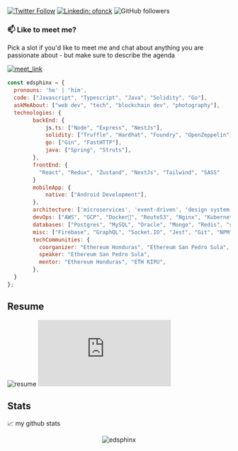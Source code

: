 [![Twitter Follow](https://img.shields.io/twitter/follow/oFonCK?label=Follow)](https://twitter.com/intent/follow?screen_name=oFonCK)
[![Linkedin: ofonck](https://img.shields.io/badge/-ofonck-blue?style=flat-square&logo=Linkedin&logoColor=white&link=https://www.linkedin.com/in/ofonck/)](https://www.linkedin.com/in/ofonck/)
![GitHub followers](https://img.shields.io/github/followers/edsphinx?label=Follow&style=social)

### 📫 Like to meet me?

Pick a slot if you'd like to meet me and chat about anything you are passionate about - but make sure to describe the agenda

<a href="https://calendly.com/fonckdev/30min" target="_blank"><img width="498" alt="meet_link" src="https://user-images.githubusercontent.com/15426564/144297439-f530f383-e73e-41e0-9914-a9b7d3f432e5.png"></a>

```javascript
const edsphinx = {
  pronouns: 'he' | 'him',
  code: ["Javascript", "Typescript", "Java", "Solidity", "Go"],
  askMeAbout: ["web dev", "tech", "blockchain dev", "photography"],
  technologies: {
        backEnd: {
            js,ts: ["Node", "Express", "NestJs"],
            solidity: ["Truffle", "Hardhat", "Foundry", "OpenZeppelin"],
            go: ["Gin", "FastHTTP"],
            java: ["Spring", "Struts"],
        },
        frontEnd: {
          "React", "Redux", "Zustand", "NextJs", "Tailwind", "SASS"
        }
        mobileApp: {
            native: ["Android Development"],
        },
        architecture: ['microservices', 'event-driven', 'design system pattern'],
        devOps: ["AWS", "GCP", "Docker🐳", "Route53", "Nginx", "Kubernetes"],
        databases: ["Postgres", "MySQL", "Oracle", "Mongo", "Redis", "sqlite"],
        misc: ["Firebase", "GraphQL", "Socket.IO", "Jest", "Git", "NPM", "PNPM", "YARN", "Github Actions"],
        techCommunities: {
          coorganizer: "Ethereum Honduras", "Ethereum San Pedro Sula",
          speaker: "Ethereum San Pedro Sula",
          mentor: "Ethereum Honduras", "ETH KIPU",
        },
  }
};
```

## Resume

![resume](https://img.shields.io/badge/edsphinx-resume-blue)
![edsphinx-resume](https://github.com/edsphinx/resume/blob/main/Oscar%20Fonseca%20-%20Resume.pdf)

## Stats

📈 my github stats

<p align="center"><img src="https://github-readme-stats.vercel.app/api?username=edsphinx&show_icons=true&theme=dark&hide=stars,issues" alt="edsphinx" /></p>

<!-- <p align="center"><img src="https://github.com/thmsgbrt/thmsgbrt/workflows/README%20build/badge.svg" /></p> -->
